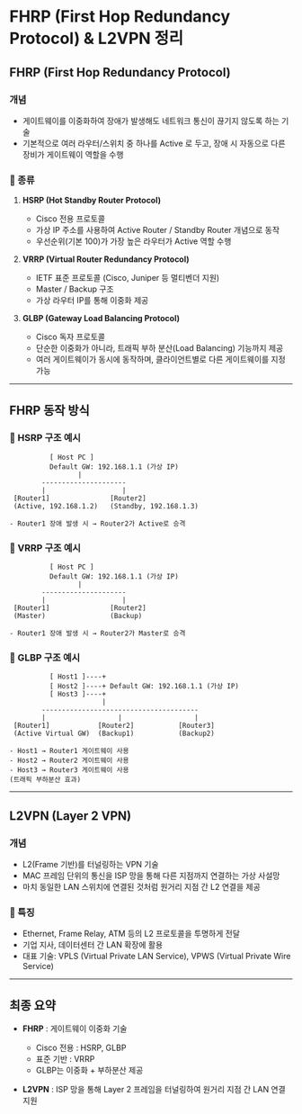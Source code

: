 #  FHRP (First Hop Redundancy Protocol) & L2VPN 정리

##  FHRP (First Hop Redundancy Protocol)

###  개념
- 게이트웨이를 이중화하여 장애가 발생해도 네트워크 통신이 끊기지 않도록 하는 기술
- 기본적으로 여러 라우터/스위치 중 하나를 Active 로 두고, 장애 시 자동으로 다른 장비가 게이트웨이 역할을 수행

### 🔹 종류
1. **HSRP (Hot Standby Router Protocol)**
   - Cisco 전용 프로토콜
   - 가상 IP 주소를 사용하여 Active Router / Standby Router 개념으로 동작
   - 우선순위(기본 100)가 가장 높은 라우터가 Active 역할 수행

2. **VRRP (Virtual Router Redundancy Protocol)**
   - IETF 표준 프로토콜 (Cisco, Juniper 등 멀티벤더 지원)
   - Master / Backup 구조
   - 가상 라우터 IP를 통해 이중화 제공

3. **GLBP (Gateway Load Balancing Protocol)**
   - Cisco 독자 프로토콜
   - 단순한 이중화가 아니라, 트래픽 부하 분산(Load Balancing) 기능까지 제공
   - 여러 게이트웨이가 동시에 동작하며, 클라이언트별로 다른 게이트웨이를 지정 가능

---

##  FHRP 동작 방식

### 🔹 HSRP 구조 예시
```plaintext
          [ Host PC ]
          Default GW: 192.168.1.1 (가상 IP)
                 |
        ---------------------
        |                   |
 [Router1]               [Router2]
 (Active, 192.168.1.2)   (Standby, 192.168.1.3)

- Router1 장애 발생 시 → Router2가 Active로 승격
```

### 🔹 VRRP 구조 예시
```plaintext
          [ Host PC ]
          Default GW: 192.168.1.1 (가상 IP)
                 |
        ---------------------
        |                   |
 [Router1]               [Router2]
 (Master)                (Backup)

- Router1 장애 발생 시 → Router2가 Master로 승격
```

### 🔹 GLBP 구조 예시
```plaintext
          [ Host1 ]----+
          [ Host2 ]----+ Default GW: 192.168.1.1 (가상 IP)
          [ Host3 ]----+
                       |
        ---------------------------------------
        |                  |                  |
 [Router1]            [Router2]           [Router3]
 (Active Virtual GW)  (Backup1)           (Backup2)

- Host1 → Router1 게이트웨이 사용
- Host2 → Router2 게이트웨이 사용
- Host3 → Router3 게이트웨이 사용
(트래픽 부하분산 효과)
```

---

##  L2VPN (Layer 2 VPN)

###  개념
- L2(Frame 기반)를 터널링하는 VPN 기술
- MAC 프레임 단위의 통신을 ISP 망을 통해 다른 지점까지 연결하는 가상 사설망
- 마치 동일한 LAN 스위치에 연결된 것처럼 원거리 지점 간 L2 연결을 제공

### 🔹 특징
- Ethernet, Frame Relay, ATM 등의 L2 프로토콜을 투명하게 전달
- 기업 지사, 데이터센터 간 LAN 확장에 활용
- 대표 기술: VPLS (Virtual Private LAN Service), VPWS (Virtual Private Wire Service)

---

##  최종 요약
- **FHRP** : 게이트웨이 이중화 기술  
  - Cisco 전용 : HSRP, GLBP  
  - 표준 기반 : VRRP  
  - GLBP는 이중화 + 부하분산 제공  

- **L2VPN** : ISP 망을 통해 Layer 2 프레임을 터널링하여 원거리 지점 간 LAN 연결 지원
